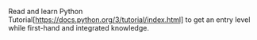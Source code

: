Read and learn Python Tutorial[https://docs.python.org/3/tutorial/index.html] to get an entry level while first-hand and integrated knowledge.